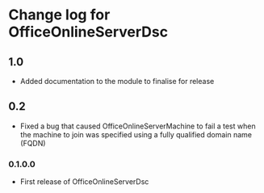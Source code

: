 # Change log for OfficeOnlineServerDsc

## 1.0

* Added documentation to the module to finalise for release

## 0.2

* Fixed a bug that caused OfficeOnlineServerMachine to fail a test when
  the machine to join was specified using a fully qualified domain name (FQDN)

### 0.1.0.0

* First release of OfficeOnlineServerDsc
